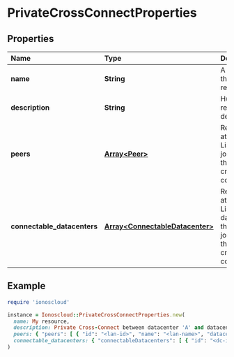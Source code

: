 # PrivateCrossConnectProperties

## Properties

| Name | Type | Description | Notes |
| :--- | :--- | :--- | :--- |
| **name** | **String** | A name of that resource | \[optional\] |
| **description** | **String** | Human readable description | \[optional\] |
| **peers** | [**Array&lt;Peer&gt;**](peer.md) | Read-Only attribute. Lists LAN's joined to this private cross connect | \[optional\]\[readonly\] |
| **connectable\_datacenters** | [**Array&lt;ConnectableDatacenter&gt;**](connectabledatacenter.md) | Read-Only attribute. Lists datacenters that can be joined to this private cross connect | \[optional\]\[readonly\] |

## Example

```ruby
require 'ionoscloud'

instance = Ionoscloud::PrivateCrossConnectProperties.new(
  name: My resource,
  description: Private Cross-Connect between datacenter 'A' and datacenter 'B' ,
  peers: { "peers": [ { "id": "<lan-id>", "name": "<lan-name>", "datacenterId": "<dc-uuid>",  "datacenterName": "<dc-name>", "location": "<de/fra>"} ] },
  connectable_datacenters: { "connectableDatacenters": [ { "id": "<dc-id>", "name": "<dc-name>", "location": "<de/fra>"} ] }
)
```


